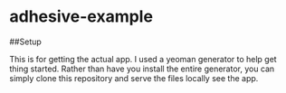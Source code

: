 # adhesive-example

##Setup 

This is for getting the actual app. I used a yeoman generator to help get thing started. Rather than have you install the entire generator, you can simply clone this repository and serve the files locally see the app. 


